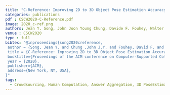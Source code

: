 ```yaml
---
title: "C-Reference: Improving 2D to 3D Object Pose Estimation Accuracy via Crowdsourced Joint Object Estimation"
categories: publications
pdf : CSCW2020-C-Reference.pdf
image: 2020_c-ref.png
authors: Jean Y. Song, John Joon Young Chung, Davide F. Fouhey, Walter S. Lasecki
venue : CSCW2020
type : full
bibtex: "@inproceedings{song2020creference,
 author = {Song, Jean Y. and Chung ,John J.Y. and Fouhey, David F. and Lasecki, Walter S.},
 title = {C-Reference: Improving 2D to 3D Object Pose Estimation Accuracy via Crowdsourced Joint Object Estimation},
 booktitle={Proceedings of the ACM conference on Computer-Supported Collaborative Work (CSCW '20)},
 year = {2020},
 publisher={ACM},
 address={New York, NY, USA},
}" 
tags:
  - Crowdsourcing, Human Computation, Answer Aggregation, 3D PoseEstimation, Computer Vision, Optimization, Soft Constraints
---
```

